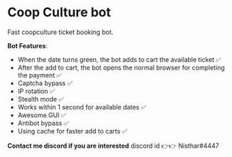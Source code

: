 # **Coop Culture bot**
Fast coopculture ticket booking bot.

**Bot Features**:
- When the date turns green, the bot adds to cart the available ticket ✅
- After the add to cart, the bot opens the normal browser for completing the payment ✅
- Captcha bypass ✅
- IP rotation ✅
- Stealth mode ✅
- Works within 1 second for available dates ✅
- Awesome GUI ✅
- Antibot bypass ✅
- Using cache for faster add to carts ✅

**Contact me discord if you are interested** discord id 👉👉 Nisthar#4447
